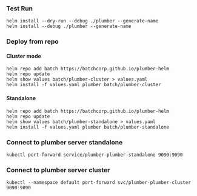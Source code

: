 
### Test Run
```
helm install --dry-run --debug ./plumber --generate-name
helm install --debug ./plumber --generate-name
```

### Deploy from repo


#### Cluster mode

```
helm repo add batch https://batchcorp.github.io/plumber-helm
helm repo update
helm show values batch/plumber-cluster > values.yaml
helm install -f values.yaml plumber batch/plumber-cluster

```

#### Standalone

```
helm repo add batch https://batchcorp.github.io/plumber-helm
helm repo update
helm show values batch/plumber-standalone > values.yaml
helm install -f values.yaml plumber batch/plumber-standalone
```

### Connect to plumber server standalone 
```
kubectl port-forward service/plumber-plumber-standalone 9090:9090
```
### Connect to plumber server cluster

```
kubectl --namespace default port-forward svc/plumber-plumber-cluster 9090:9090

```
